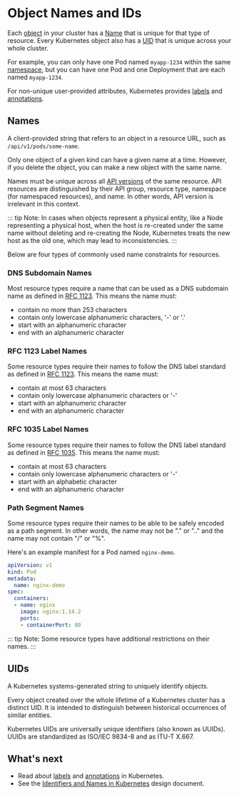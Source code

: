# Object Names and IDs

Each [object](https://kubernetes.io/docs/concepts/overview/working-with-objects/#kubernetes-objects) in your cluster has a [Name](https://kubernetes.io/docs/concepts/overview/working-with-objects/names/#names) that is unique for that type of resource. Every Kubernetes object also has a [UID](https://kubernetes.io/docs/concepts/overview/working-with-objects/names/#uids) that is unique across your whole cluster.

For example, you can only have one Pod named `myapp-1234` within the same [namespace](https://kubernetes.io/docs/concepts/overview/working-with-objects/namespaces/), but you can have one Pod and one Deployment that are each named `myapp-1234`.

For non-unique user-provided attributes, Kubernetes provides [labels](https://kubernetes.io/docs/concepts/overview/working-with-objects/labels/) and [annotations](https://kubernetes.io/docs/concepts/overview/working-with-objects/annotations/).

## Names

A client-provided string that refers to an object in a resource URL, such as `/api/v1/pods/some-name`.

Only one object of a given kind can have a given name at a time. However, if you delete the object, you can make a new object with the same name.

Names must be unique across all [API versions](https://kubernetes.io/docs/concepts/overview/kubernetes-api/#api-groups-and-versioning) of the same resource. API resources are distinguished by their API group, resource type, namespace (for namespaced resources), and name. In other words, API version is irrelevant in this context.

::: tip Note: 
In cases when objects represent a physical entity, like a Node representing a physical host, when the host is re-created under the same name without deleting and re-creating the Node, Kubernetes treats the new host as the old one, which may lead to inconsistencies.
:::

Below are four types of commonly used name constraints for resources.

### DNS Subdomain Names

Most resource types require a name that can be used as a DNS subdomain name as defined in [RFC 1123](https://tools.ietf.org/html/rfc1123). This means the name must:

- contain no more than 253 characters
- contain only lowercase alphanumeric characters, '-' or '.'
- start with an alphanumeric character
- end with an alphanumeric character

### RFC 1123 Label Names

Some resource types require their names to follow the DNS label standard as defined in [RFC 1123](https://tools.ietf.org/html/rfc1123). This means the name must:

- contain at most 63 characters
- contain only lowercase alphanumeric characters or '-'
- start with an alphanumeric character
- end with an alphanumeric character

### RFC 1035 Label Names

Some resource types require their names to follow the DNS label standard as defined in [RFC 1035](https://tools.ietf.org/html/rfc1035). This means the name must:

- contain at most 63 characters
- contain only lowercase alphanumeric characters or '-'
- start with an alphabetic character
- end with an alphanumeric character

### Path Segment Names

Some resource types require their names to be able to be safely encoded as a path segment. In other words, the name may not be "." or ".." and the name may not contain "/" or "%".

Here's an example manifest for a Pod named `nginx-demo`.

```yaml
apiVersion: v1
kind: Pod
metadata:
  name: nginx-demo
spec:
  containers:
  - name: nginx
    image: nginx:1.14.2
    ports:
    - containerPort: 80
```

::: tip Note: 
Some resource types have additional restrictions on their names.
:::

## UIDs

A Kubernetes systems-generated string to uniquely identify objects.

Every object created over the whole lifetime of a Kubernetes cluster has a distinct UID. It is intended to distinguish between historical occurrences of similar entities.

Kubernetes UIDs are universally unique identifiers (also known as UUIDs). UUIDs are standardized as ISO/IEC 9834-8 and as ITU-T X.667.

## What's next

- Read about [labels](https://kubernetes.io/docs/concepts/overview/working-with-objects/labels/) and [annotations](https://kubernetes.io/docs/concepts/overview/working-with-objects/annotations/) in Kubernetes.
- See the [Identifiers and Names in Kubernetes](https://git.k8s.io/design-proposals-archive/architecture/identifiers.md) design document.